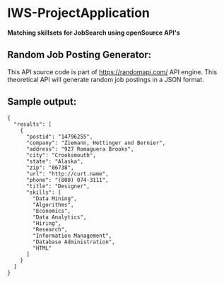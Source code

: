 # IWS-ProjectApplication
**Matching skillsets for JobSearch using openSource API's**
## Random Job Posting Generator:

This API source code is part of https://randomapi.com/ API engine. This theoretical
API will generate random job postings in a JSON format.


## Sample output:
```
{
  "results": [
    {
      "postid": "14796255",
      "company": "Ziemann, Hettinger and Bernier",
      "address": "927 Romaguera Brooks",
      "city": "Crooksmouth",
      "state": "Alaska",
      "zip": "86738",
      "url": "http://curt.name",
      "phone": "(800) 074-3111",
      "title": "Designer",
      "skills": [
        "Data Mining",
        "Algorithms",
        "Economics",
        "Data Analytics",
        "Hiring",
        "Research",
        "Information Management",
        "Database Administration",
        "HTML"
      ]
    }
  ]
}
```
